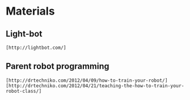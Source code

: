 # Materials

## Light-bot
    [http://lightbot.com/]
    
## Parent robot programming
    [http://drtechniko.com/2012/04/09/how-to-train-your-robot/]
    [http://drtechniko.com/2012/04/21/teaching-the-how-to-train-your-robot-class/]
    